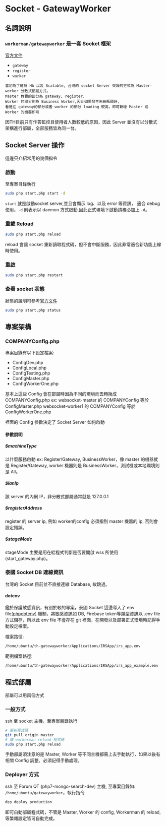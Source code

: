 # Socket - GatewayWorker

## 名詞說明

### `workerman/gatewayworker` 是一套 Socket 框架

[官方文件](http://doc2.workerman.net/gateway-worker-separation.html)

* `gateway`
* `register`
* `worker` 

```
當初為了維持 HA 以及 Scalable, 台灣的 socket Server 架設的方式為 Master-worker 分散式部屬方式，
Master 負責的部分為 gateway, register,
Worker 的部分則為 Business Worker,因此如果發生系統瓶頸時, 
看是在 gateway的部分或者 worker 的部分 loading 較高，即可新增 Master 或 Worker 的機器即可
```
因TH目前只有作答監控且使用者人數較低的原因，因此 Server 並沒有以分散式架構進行部屬，全部服務皆為同一台。

## Socket Server 操作

這邊只介紹常用的幾個指令

### 啟動

至專案目錄執行

```bash
sudo php start.php start -d
```

`start` 就是啟動socket server,並且會顯示 log、以及 error 等資訊，
適合 debug 使用，`-d` 則表示以 daemon 方式啟動,因此正式環境下啟動請務必加上 `-d`。

### 重載 Reload

```bash
sudo php start.php reload
```

reload 會讓 socket 重新讀取程式碼，但不會中斷服務，因此非常適合新功能上線時使用。

### 重啟

```bash
sudo php start.php restart
```

### 查看 socket 狀態

狀態的說明可參考[官方文件](http://doc.workerman.net/315185)

```bash
sudo php start.php status
```

## 專案架構

### COMPANYConfig.php

專案目錄有以下設定檔案:

* ConfigDev.php
* ConfigLocal.php
* ConfigTesting.php
* ConfigMaster.php
* ConfigWorkerOne.php

基本上這些 Config 會在部屬時因為不同的環境而去轉換成 COMPANYConfig.php
ex: websocket-master 的 COMPANYConfig 等於 ConfigMaster.php
    websocket-worker1 的 COMPANYConfig 等於 ConfigWorkerOne.php

裡面的 Config 參數決定了 Socket Server 如何啟動

#### 參數說明

##### $machineType

以什麼服務啟動 ex: Register/Gateway, BusinessWorker，像 master 的機器就是 Register/Gateway, worker 機器則是 BusinessWorker，測試機或本地環境則是 All。

##### $lanIp

該 server 的內網 IP，非分散式部屬通常就是 127.0.0.1

##### $registerAddress

register 的 server ip, 例如 worker的config 必須指到 master 機器的 ip, 否則會設定錯誤。

##### $stageMode

stageMode 主要是用在給程式判斷是否要開啟 wss 所使用(start_gateway.php)。

### 泰國 Socket DB 連線資訊

台灣的 Socket 目前並不直接連線 Database, 故跳過。

#### dotenv

鑑於保護敏感資訊，有別於較的專案，泰國 Socket 這邊導入了 env file[(phpdotenv)](https://github.com/vlucas/phpdotenv) 機制，將敏感資訊如 DB, Firebase token等類型資訊以 .env file 方式儲存，所以此 env file 不會存在 git 裡面，在開發以及部署正式環境時記得手動設定檔案。

檔案路徑:

```bash
/home/ubuntu/th-gatewayworker/Applications/IRSApp/irs_app.env
```

範例檔案路徑:

```bash
/home/ubuntu/th-gatewayworker/Applications/IRSApp/irs_app_example.env
```

## 程式部屬

部屬可以用兩個方式

### 一般方式

ssh 至 socket 主機，至專案目錄執行

```bash
# 更新程式碼
git pull origin master
# 讓 workerman reload 程式碼
sudo php start.php reload
```

手動部屬須注意的是 Master, Worker 等不同主機都需上去手動執行，如果以後有相關 Config 調整，必須記得手動處理。

### Deployer 方式

ssh 至 Forum QT (php7-mongo-search-dev) 主機, 至專案目錄如: `/home/ubuntu/gatewayworker`，執行指令

```bash
dep deploy production
```

即可自動部屬程式碼，不管是 Master, Worker 的 config, Workerman 的 reload,等繁雜設定皆可自動完成。

